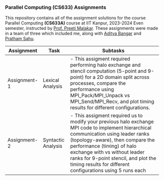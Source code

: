 ### Parallel Computing (CS633) Assignments

This repository contains all of the assignment solutions for the course Parallel Computing **(CS633A)** course at IIT Kanpur, 2023-2024 Even semester, instructed by [Prof. Preeti Malakar](https://www.cse.iitk.ac.in/users/pmalakar/). These assignments were made in a team of three which included me, along with [Aditya Bangar](https://github.com/bangaradi) and [Pratham Sahu](https://github.com/Prathamsahu52).

| __Assignment__ | __Task__                         | __Subtasks__                                                                                                                         |
| -------------------- | -------------------------------------- | ------------------------------------------------------------------------------------------------------------------------------------------ |
| Assignment-1         | Lexical Analysis                       | - This assigment required performing halo exchange and stencil computation (5-point and 9-point) for a 2D domain split across processes, compare the performance using MPI_Pack/MPI_Unpack vs MPI_Send/MPI_Recv, and plot timing results for different configurations.                                     |
| Assignment-2         | Syntactic Analysis                     | - This assigment required us to modify your previous halo exchange MPI code to implement hierarchical communication using leader ranks (topology-aware), then compare the performance (timing) of halo exchange with vs without leader ranks for 9-point stencil, and plot the timing results for different configurations using 5 runs each |
